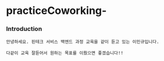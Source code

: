 # practiceCoworking-

### Introduction
```
안녕하세요. 핀테크 서비스 백엔드 과정 교육을 같이 듣고 있는 이민규입니다.

다같이 교육 잘듣어서 원하는 목표를 이뤘으면 좋겠습니다!!
```

